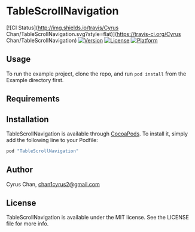# TableScrollNavigation

[![CI Status](http://img.shields.io/travis/Cyrus Chan/TableScrollNavigation.svg?style=flat)](https://travis-ci.org/Cyrus Chan/TableScrollNavigation)
[![Version](https://img.shields.io/cocoapods/v/TableScrollNavigation.svg?style=flat)](http://cocoapods.org/pods/TableScrollNavigation)
[![License](https://img.shields.io/cocoapods/l/TableScrollNavigation.svg?style=flat)](http://cocoapods.org/pods/TableScrollNavigation)
[![Platform](https://img.shields.io/cocoapods/p/TableScrollNavigation.svg?style=flat)](http://cocoapods.org/pods/TableScrollNavigation)

## Usage

To run the example project, clone the repo, and run `pod install` from the Example directory first.

## Requirements

## Installation

TableScrollNavigation is available through [CocoaPods](http://cocoapods.org). To install
it, simply add the following line to your Podfile:

```ruby
pod "TableScrollNavigation"
```

## Author

Cyrus Chan, chan1cyrus2@gmail.com

## License

TableScrollNavigation is available under the MIT license. See the LICENSE file for more info.
